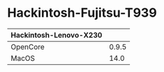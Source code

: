 # Hackintosh-Fujitsu-T939

|  Hackintosh-Lenovo-X230  |       |
|  ----                    | ----  |
|  OpenCore                | 0.9.5 |
|  MacOS                   | 14.0  |


